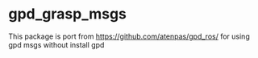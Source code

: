 # gpd_grasp_msgs

This package is port from https://github.com/atenpas/gpd_ros/ for using gpd msgs without install gpd
